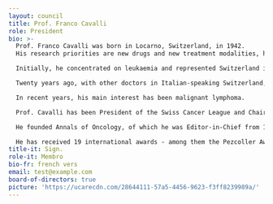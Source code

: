 ```yaml
---
layout: council
title: Prof. Franco Cavalli
role: President
bio: >-
  Prof. Franco Cavalli was born in Locarno, Switzerland, in 1942.
  His research priorities are new drugs and new treatment modalities, haematological malignancies, including lymphomas, and breast cancer.

  Initially, he concentrated on leukaemia and represented Switzerland in the Cancer and Leukaemia Group B. Later, his research focused on breast cancer.

  Twenty years ago, with other doctors in Italian-speaking Switzerland, he founded the Association for Medical Aid to Central America. Through this association, he has coordinated many projects in Nicaragua, El Salvador, Guatemala and Mexico. He is also President of the Southern New Drug Organisation.

  In recent years, his main interest has been malignant lymphoma. 

  Prof. Cavalli has been President of the Swiss Cancer League and Chairman of the Swiss Group for Clinical Cancer Research. He has also chaired the early clinical trials group of the European Organization for Research and Treatment of Cancer. For the last two decades, he has served on the scientific committee of the European School of Oncology.

  He founded Annals of Oncology, of which he was Editor-in-Chief from 1990 to 2000. 

  He has received 19 international awards - among them the Pezcoller Award in Trento, Italy, the New Drug Development Organization Honorary Award in Amsterdam, The Netherland  the Greidinger Award in Haifa, Israel, and the Waldman Award in Omaha, Nebraska, USA.
title-it: Sign.
role-it: Membro
bio-fr: french vers
email: test@example.com
board-of-directors: true
picture: 'https://ucarecdn.com/28644111-57a5-4456-9623-f3ff8239989a/'
---
```


